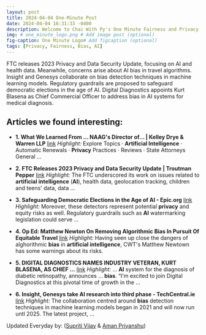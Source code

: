 ```yaml
---
layout: post
title: 2024-04-04 One-Minute Post
date: 2024-04-04 16:31:33 -0400
description: Welcome to Chai With Py's One Minute Fairness and Privacy, which aims to provide you the current happenings in the world of Fairness, Privacy, and AI.
img: # one_minute_logo.png # Add image post (optional)
fig-caption: One Minute Logo# Add figcaption (optional)
tags: [Privacy, Fairness, Bias, AI]
---
```


FTC releases 2023 Privacy and Data Security Update, focusing on AI and health data. Meanwhile, concerns arise about AI bias in travel algorithms. Insight and Genesys collaborate on bias detection techniques in machine learning models. Regulatory guardrails are proposed to safeguard democratic elections in the age of AI. Digital Diagnostics appoints Kurt Blasena as Chief Commercial Officer to address bias in AI systems for medical diagnosis.

## Articles we found interesting:

- **1. What We Learned From … NAAG&#39;s Director of… | Kelley Drye &amp; Warren LLP** [link](https://www.kelleydrye.com/viewpoints/blogs/ad-law-access/what-we-learned-from-naags-director-of-the-center-for-consumer-protection)
_Highlight:_ Explore Topics &middot; <b>Artificial Intelligence</b> &middot; Automatic Renewals &middot; <b>Privacy</b> Practices &middot; Reviews &middot; State Attorneys General&nbsp;...

- **2. FTC Releases 2023 <b>Privacy</b> and Data Security Update | Troutman Pepper** [link](https://www.troutman.com/insights/ftc-releases-2023-privacy-and-data-security-update.html)
_Highlight:_ The FTC underscored its work on issues related to <b>artificial intelligence</b> (<b>AI</b>), health data, geolocation tracking, children and teens&#39; data, data&nbsp;...

- **3. Safeguarding Democratic Elections in the Age of <b>AI</b> - Epic.org** [link](https://epic.org/safeguarding-democratic-elections-in-the-age-of-ai/)
_Highlight:_ Moreover, these detectors represent potential <b>privacy</b> and equity risks as well. Regulatory guardrails such as <b>AI</b> watermarking legislation could serve&nbsp;...

- **4. Op Ed: Matthew Newton On Removing Algorithmic <b>Bias</b> In Pursuit Of Equitable Travel** [link](https://www.thecompanydime.com/op-ed-matthew-newton-artificial-intelligence-alghorithmic-bias/)
_Highlight:_ Having seen up close the dangers of alghorithmic <b>bias</b> in <b>artificial intelligence</b>, CWT&#39;s Matthew Newtown has some warnings about its risks.

- **5. DIGITAL DIAGNOSTICS NAMES INDUSTRY VETERAN, KURT BLASENA, AS CHIEF ...** [link](https://www.healthcaredive.com/press-release/20240403-digital-diagnostics-names-industry-veteran-kurt-blasena-as-chief-commerci/)
_Highlight:_ ... <b>AI</b> system for the diagnosis of diabetic retinopathy, announces ... <b>bias</b>. “I&#39;m excited to join Digital Diagnostics at this pivotal time of growth in the&nbsp;...

- **6. Insight, Genesys take <b>AI</b> research into third phase - TechCentral.ie** [link](https://www.techcentral.ie/insight-genesys-take-ai-research-into-third-phase/)
_Highlight:_ The collaboration centred around <b>bias</b> detection techniques in machine learning models began in 2021 and will now run untl 2025. The latest project,&nbsp;...


Updated Everyday by: (<a href="https://supritivijay.github.io/">Supriti Vijay</a> & <a href="https://amanpriyanshu.github.io/">Aman Priyanshu</a>)
